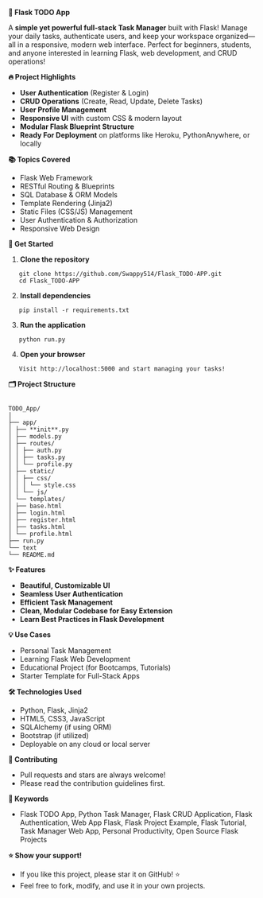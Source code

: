 **📝 Flask TODO App**

A **simple yet powerful full-stack Task Manager** built with Flask!
Manage your daily tasks, authenticate users, and keep your workspace organized—all in a responsive, modern web interface.
Perfect for beginners, students, and anyone interested in learning Flask, web development, and CRUD operations!


**🔥 Project Highlights** 

- **User Authentication** (Register & Login)
- **CRUD Operations** (Create, Read, Update, Delete Tasks)
- **User Profile Management**
- **Responsive UI** with custom CSS & modern layout
- **Modular Flask Blueprint Structure**
- **Ready For Deployment** on platforms like Heroku, PythonAnywhere, or locally


**📚 Topics Covered**

- Flask Web Framework
- RESTful Routing & Blueprints
- SQL Database & ORM Models
- Template Rendering (Jinja2)
- Static Files (CSS/JS) Management
- User Authentication & Authorization
- Responsive Web Design


**🚀 Get Started**

1. **Clone the repository**
```
   git clone https://github.com/Swappy514/Flask_TODO-APP.git
   cd Flask_TODO-APP
```

2. **Install dependencies**
```
   pip install -r requirements.txt
```

3. **Run the application**
```
   python run.py
```

4. **Open your browser**
```
   Visit http://localhost:5000 and start managing your tasks!
```

**🗂️ Project Structure**

```

TODO_App/
│
├── app/
│ ├── **init**.py
│ ├── models.py
│ ├── routes/
│ │ ├── auth.py
│ │ ├── tasks.py
│ │ └── profile.py
│ ├── static/
│ │ ├── css/
│ │ │ └── style.css
│ │ └── js/
│ └── templates/
│ ├── base.html
│ ├── login.html
│ ├── register.html
│ ├── tasks.html
│ └── profile.html
├── run.py
└── text
└── README.md

```

**✨ Features**

- **Beautiful, Customizable UI**
- **Seamless User Authentication**
- **Efficient Task Management**
- **Clean, Modular Codebase for Easy Extension**
- **Learn Best Practices in Flask Development**

**💡 Use Cases**
- Personal Task Management
- Learning Flask Web Development
- Educational Project (for Bootcamps, Tutorials)
- Starter Template for Full-Stack Apps

**🛠️ Technologies Used**
- Python, Flask, Jinja2
- HTML5, CSS3, JavaScript
- SQLAlchemy (if using ORM)
- Bootstrap (if utilized)
- Deployable on any cloud or local server

**🤝 Contributing**
- Pull requests and stars are always welcome!
- Please read the contribution guidelines first.


**📢 Keywords**
- Flask TODO App, Python Task Manager, Flask CRUD Application, Flask Authentication, Web App Flask, Flask Project Example, Flask Tutorial, Task Manager Web App, Personal Productivity, Open Source Flask Projects


**⭐ Show your support!**
- If you like this project, please star it on GitHub! ⭐
- Feel free to fork, modify, and use it in your own projects.
